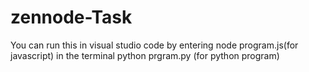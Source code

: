 # zennode-Task

You can run this in visual studio code by entering node program.js(for javascript) in the terminal
python prgram.py (for python program)

